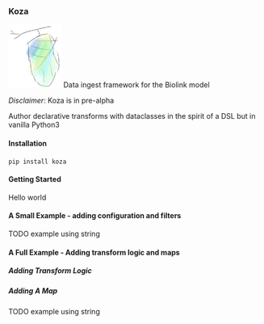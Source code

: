 ### Koza

![pupa](docs/img/pupa.png) Data ingest framework for the Biolink model

*Disclaimer*: Koza is in pre-alpha

Author declarative transforms with dataclasses in the spirit of a DSL but in vanilla 
Python3


#### Installation

```
pip install koza
```

#### Getting Started

Hello world

#### A Small Example - adding configuration and filters


TODO example using string


#### A Full Example - Adding transform logic and maps

##### Adding Transform Logic

##### Adding A Map

TODO example using string
